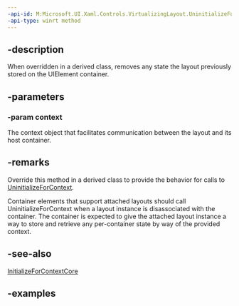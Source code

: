 ```yaml
---
-api-id: M:Microsoft.UI.Xaml.Controls.VirtualizingLayout.UninitializeForContextCore(Microsoft.UI.Xaml.Controls.VirtualizingLayoutContext)
-api-type: winrt method
---
```


## -description

When overridden in a derived class, removes any state the layout previously stored on the UIElement container.  

## -parameters

### -param context

The context object that facilitates communication between the layout and its host container.

## -remarks

Override this method in a derived class to provide the behavior for calls to [UninitializeForContext](layout_uninitializeforcontext_1894452283.md).

Container elements that support attached layouts should call UninitializeForContext when a layout instance is disassociated with the container. The container is expected to give the attached layout instance a way to store and retrieve any per-container state by way of the provided context.

## -see-also

[InitializeForContextCore](virtualizinglayout_initializeforcontextcore_309256937.md)

## -examples

